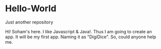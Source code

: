 # Hello-World
Just another repository


Hi! Soham's here. I like Javascript & Java!. Thus I am going to create an app. It will be my first app. Naming it as "DigiDice". So, could anyone help me.
